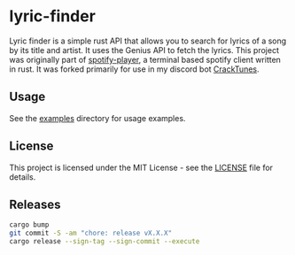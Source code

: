 # lyric-finder
Lyric finder is a simple rust API that allows you to search for lyrics of a song by its title and artist. It uses the Genius API to fetch the lyrics. This project was originally part of [spotify-player](https://github.com/aome510/spotify-player), a terminal based spotify client written in rust. It was forked primarily for use in my discord bot [CrackTunes](https://github.com/cycle-five/cracktunes).

## Usage

See the [examples](examples/) directory for usage examples.

## License

This project is licensed under the MIT License - see the [LICENSE](LICENSE) file for details.

## Releases

```bash
cargo bump
git commit -S -am "chore: release vX.X.X"
cargo release --sign-tag --sign-commit --execute
```